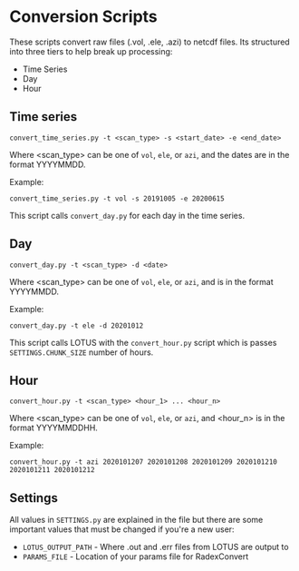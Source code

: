 # Conversion Scripts #

These scripts convert raw files (.vol, .ele, .azi) to netcdf files. Its structured into three tiers to help break up processing:

 * Time Series
 * Day
 * Hour

## Time series ##

``` 
convert_time_series.py -t <scan_type> -s <start_date> -e <end_date> 
```

Where <scan_type> can be one of `vol`, `ele`, or `azi`, and the dates are in the format YYYYMMDD.

Example:

```
convert_time_series.py -t vol -s 20191005 -e 20200615 
```

This script calls `convert_day.py` for each day in the time series.

## Day ##

``` 
convert_day.py -t <scan_type> -d <date> 
```

Where <scan_type> can be one of `vol`, `ele`, or `azi`, and <date> is in the format YYYYMMDD.

Example:

``` 
convert_day.py -t ele -d 20201012 
```

This script calls LOTUS with the `convert_hour.py` script which is passes `SETTINGS.CHUNK_SIZE` number of hours.

## Hour ##

``` 
convert_hour.py -t <scan_type> <hour_1> ... <hour_n> 
```

Where <scan_type> can be one of `vol`, `ele`, or `azi`, and <hour_n> is in the format YYYYMMDDHH.

Example:

``` 
convert_hour.py -t azi 2020101207 2020101208 2020101209 2020101210 2020101211 2020101212 
```

## Settings ##

All values in `SETTINGS.py` are explained in the file but there are some important values that must be changed if you're a new user:

 * `LOTUS_OUTPUT_PATH` - Where .out and .err files from LOTUS are output to
 * `PARAMS_FILE` - Location of your params file for RadexConvert